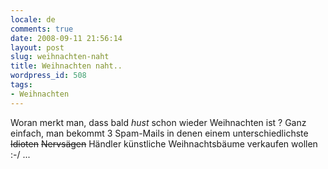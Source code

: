 ```yaml
---
locale: de
comments: true
date: 2008-09-11 21:56:14
layout: post
slug: weihnachten-naht
title: Weihnachten naht..
wordpress_id: 508
tags:
- Weihnachten
---
```


Woran merkt man, dass bald *hust* schon wieder Weihnachten ist ? Ganz einfach,
man bekommt 3 Spam-Mails in denen einem unterschiedlichste
<strike>Idioten</strike> <strike>Nervsägen</strike> Händler künstliche
Weihnachtsbäume verkaufen wollen :-/ ...
